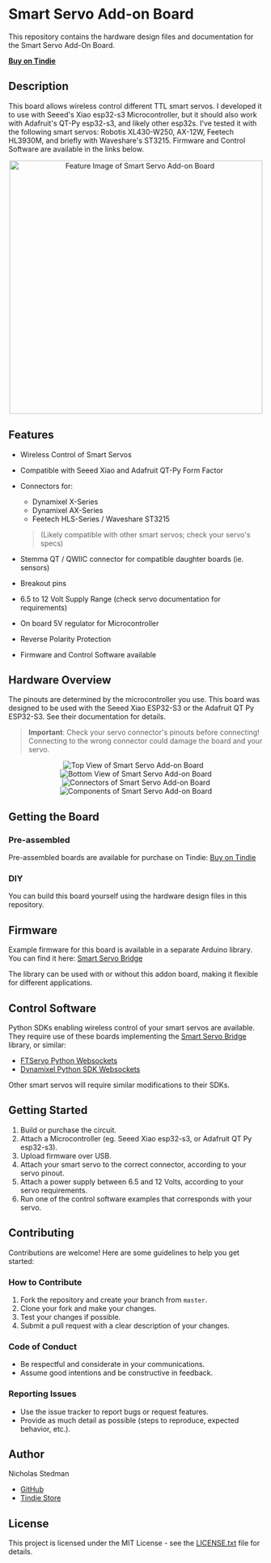 # Smart Servo Add-on Board

This repository contains the hardware design files and documentation for the Smart Servo Add-On Board.

[**Buy on Tindie**](https://www.tindie.com/products/robotstack/smart-servo-addon-board/)

## Description

This board allows wireless control different TTL smart servos. I developed it to use with Seeed's Xiao esp32-s3 Microcontroller, but it should also work with Adafruit's QT-Py esp32-s3, and likely other esp32s. I've tested it with the following smart servos: Robotis XL430-W250, AX-12W, Feetech HL3930M, and briefly with Waveshare's ST3215. Firmware and Control Software are available in the links below.

<div style="text-align: center;">
    <img src="docs/feature.jpg" alt="Feature Image of Smart Servo Add-on Board" style="display: inline-block;" width="500px"/>
</div>

## Features

- Wireless Control of Smart Servos
- Compatible with Seeed Xiao and Adafruit QT-Py Form Factor
- Connectors for:

  - Dynamixel X-Series
  - Dynamixel AX-Series
  - Feetech HLS-Series / Waveshare ST3215

  > (Likely compatible with other smart servos; check your servo's specs)

- Stemma QT / QWIIC connector for compatible daughter boards (ie. sensors)
- Breakout pins
- 6.5 to 12 Volt Supply Range (check servo documentation for requirements)
- On board 5V regulator for Microcontroller
- Reverse Polarity Protection
- Firmware and Control Software available

## Hardware Overview

The pinouts are determined by the microcontroller you use. This board was designed to be used with the Seeed Xiao ESP32-S3 or the Adafruit QT Py ESP32-S3. See their documentation for details.

> **Important**: Check your servo connector's pinouts before connecting! Connecting to the wrong connector could damage the board and your servo.

<div style="text-align: center;">
    <img src="docs/Top.png" alt="Top View of Smart Servo Add-on Board" style="display: inline-block; margin-right: 10px;"/>
    <img src="docs/Bottom.png" alt="Bottom View of Smart Servo Add-on Board" style="display: inline-block;"/>
</div>

<div style="text-align: center;">
    <img src="docs/connectors.png" alt="Connectors of Smart Servo Add-on Board" style="display: inline-block;"/>
</div>

<div style="text-align: center;">
    <img src="docs/components.png" alt="Components of Smart Servo Add-on Board" style="display: inline-block;"/>
</div>

## Getting the Board

### Pre-assembled

Pre-assembled boards are available for purchase on Tindie:
[Buy on Tindie](https://www.tindie.com/products/robotstack/smart-servo-addon-board/)

### DIY

You can build this board yourself using the hardware design files in this repository.

## Firmware

Example firmware for this board is available in a separate Arduino library. You can find it here:
[Smart Servo Bridge](https://github.com/robotstack-dev/smart-servo-bridge)

The library can be used with or without this addon board, making it flexible for different applications.

## Control Software

Python SDKs enabling wireless control of your smart servos are available. They require use of these boards implementing the [Smart Servo Bridge](https://github.com/robotstack-dev/smart-servo-bridge) library, or similar:

- [FTServo Python Websockets](https://github.com/robotstack-dev/ftservo-python-websockets)
- [Dynamixel Python SDK Websockets](https://github.com/robotstack-dev/dynamixel-python-sdk-websockets)

Other smart servos will require similar modifications to their SDKs.

## Getting Started

1. Build or purchase the circuit.
2. Attach a Microcontroller (eg. Seeed Xiao esp32-s3, or Adafruit QT Py esp32-s3).
3. Upload firmware over USB.
4. Attach your smart servo to the correct connector, according to your servo pinout.
5. Attach a power supply between 6.5 and 12 Volts, according to your servo requirements.
6. Run one of the control software examples that corresponds with your servo.

## Contributing

Contributions are welcome! Here are some guidelines to help you get started:

### How to Contribute

1. Fork the repository and create your branch from `master`.
2. Clone your fork and make your changes.
3. Test your changes if possible.
4. Submit a pull request with a clear description of your changes.

### Code of Conduct

- Be respectful and considerate in your communications.
- Assume good intentions and be constructive in feedback.

### Reporting Issues

- Use the issue tracker to report bugs or request features.
- Provide as much detail as possible (steps to reproduce, expected behavior, etc.).

## Author

Nicholas Stedman

- [GitHub](https://github.com/nsted)
- [Tindie Store](https://www.tindie.com/stores/robotstack/)

## License

This project is licensed under the MIT License - see the [LICENSE.txt](LICENSE.txt) file for details.
